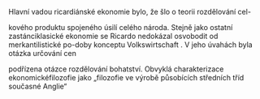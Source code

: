 
Hlavní vadou ricardiánské ekonomie bylo, že šlo o teorii rozdělování cel-

kového produktu spojeného úsilí celého národa. Stejně jako ostatní zastánciklasické ekonomie se Ricardo nedokázal osvobodit od merkantilistické po-doby konceptu Volkswirtschaft . V jeho úvahách byla otázka určování cen

podřízena otázce rozdělování bohatství. Obvyklá charakterizace ekonomickéfilozofie jako „filozofie ve výrobě působících středních tříd současné Anglie“

